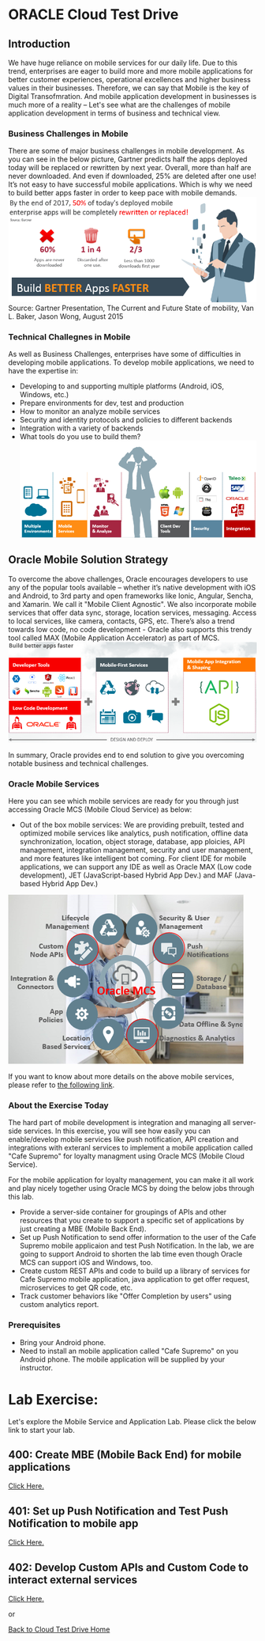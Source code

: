 
# ORACLE Cloud Test Drive #

## Introduction ##
We have huge reliance on mobile services for our daily life. Due to this trend, enterprises are eager to build more and more mobile applications for better customer experiences, operational excellences and higher business values in their businesses. Therefore, we can say that Mobile is the key of Digital Transofmration. And mobile application development in businesses is much more of a reality – Let's see what are the challenges of mobile application development in terms of business and technical view.

### Business Challenges in Mobile ###
There are some of major business challenges in mobile development. As you can see in the below picture, Gartner predicts half the apps deployed today will be replaced or rewritten by next year. Overall, more than half are never downloaded. And even if downloaded, 25% are deleted after one use! It’s not easy to have successful mobile applications. Which is why we need to build better apps faster in order to keep pace with mobile demands.
![](../common/images/mobile/Business_Challenges_in_Mobile.PNG)
Source: Gartner Presentation, The Current and Future State of mobility, Van L. Baker, Jason Wong, August 2015

### Technical Challegnes in Mobile ###
As well as Business Challenges, enterprises have some of difficulties in developing mobile applications. To develop mobile applications, we need to have the expertise in:
+ Developing to and supporting multiple platforms (Android, iOS, Windows, etc.)
+ Prepare environments for dev, test and production
+ How to monitor an analyze mobile services
+ Security and identity protocols and policies to different backends
+ Integration with a variety of backends
+ What tools do you use to build them?
![](../common/images/mobile/Technical_Challenges_in_Mobile.PNG)

## Oracle Mobile Solution Strategy ##
To overcome the above challenges, Oracle encourages developers to use any of the popular tools available – whether it’s native development with iOS and Android, to 3rd party and open frameworks like Ionic, Angular, Sencha, and Xamarin. We call it "Mobile Client Agnostic". We also incorporate mobile services that offer data sync, storage, location services, messaging. Access to local services, like camera, contacts, GPS, etc. There’s also a trend towards low code, no code development -  Oracle also supports this trendy tool called MAX (Mobile Application Accelerator) as part of MCS.
![](../common/images/mobile/Oracle_Mobile_Solution_Strategy.PNG)

In summary, Oracle provides end to end solution to give you overcoming notable business and technical challenges.

### Oracle Mobile Services ###
Here you can see which mobile services are ready for you through just accessing Oracle MCS (Mobile Cloud Service) as below:
+ Out of the box mobile services: We are providing prebuilt, tested and optimized mobile services like analytics, push notification, offline data synchronization, location, object storage, database, app ploicies, API management, integration management, security and user management, and more features like intelligent bot coming. For client IDE for mobile applications, we can support any IDE as well as Oracle MAX (Low code development), JET (JavaScript-based Hybrid App Dev.) and MAF (Java-based Hybrid App Dev.)

![](../common/images/mobile/Oracle_Mobile_Services.PNG)

If you want to know about more details on the above mobile services, please refer to [the following link](https://docs.oracle.com/en/cloud/paas/mobile-cloud/index.html).

### About the Exercise Today ###
The hard part of mobile development is integration and managing all server-side services. In this exercise, you will see how easily you can enable/develop mobile services like push notification, API creation and integrations with exteranl services to implement a mobile application called "Cafe Supremo" for loyalty managment using Oracle MCS (Mobile Cloud Service). 

For the mobile application for loyalty management, you can make it all work and play nicely together using Oracle MCS by doing the below jobs through this lab.
- Provide a server-side container for groupings of APIs and other resources that you create to support a specific set of applications by just creating a MBE (Mobile Back End).
- Set up Push Notification to send offer information to the user of the Cafe Supremo mobile applicaion and test Push Notification. In the lab, we are going to support Android to shorten the lab time even though Oracle MCS can support iOS and Windows, too. 
- Create custom REST APIs and code to build up a library of services for Cafe Supremo mobile application, java application to get offer request, microservices to get QR code, etc. 
- Track customer behaviors like "Offer Completion by users" using custom analytics report.

### Prerequisites ###
- Bring your Android phone.
- Need to install an mobile application called "Cafe Supremo" on you Android phone. The mobile application will be supplied by your instructor. 


# Lab Exercise: #
Let's explore the Mobile Service and Application Lab. Please click the below link to start your lab.

## 400: Create MBE (Mobile Back End) for mobile applications ##

[Click Here.](400-MobileLab.md)

## 401: Set up Push Notification and Test Push Notification to mobile app ##

[Click Here.](401-MobileLab.md)

## 402: Develop Custom APIs and Custom Code to interact external services ##

[Click Here.](402-MobileLab.md)

or

[Back to Cloud Test Drive Home](../README.md)

